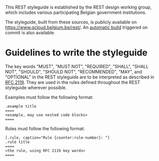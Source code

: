 This REST styleguide is established by the REST design working group, which includes various participating Belgian government institutions.

The styleguide, built from these sources, is publicly available on https://www.gcloud.belgium.be/rest/.
An [automatic build](http://gcloud-rest-styleguide-website.test.ext.ssbcloud.be/rest/) triggered on commit is also available.

# Guidelines to write the styleguide

The key words "MUST", "MUST NOT", "REQUIRED", "SHALL", "SHALL NOT", "SHOULD", "SHOULD NOT", "RECOMMENDED", "MAY", and "OPTIONAL" in the REST styleguide are to be interpreted as described in [RFC 2119](https://www.ietf.org/rfc/rfc2119.txt).
They are used in the rules defined throughout the REST styleguide wherever possible.

Examples must follow the following format:

```
.example title
====
<example, may use nested code blocks>
====
```

Rules must follow the following format:

```
[.rule, caption="Rule {counter:rule-number}: "]
.rule title
====
<the rule, using RFC 2119 key words>
====
```